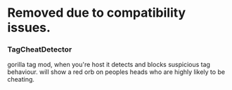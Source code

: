 # Removed due to compatibility issues.

### TagCheatDetector
gorilla tag mod, when you're host it detects and blocks suspicious tag behaviour. will show a red orb on peoples heads who are highly likely to be cheating.
